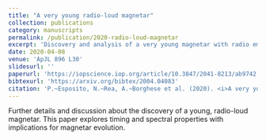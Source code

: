 ```yaml
---
title: "A very young radio-loud magnetar"
collection: publications
category: manuscripts
permalink: /publication/2020-radio-loud-magnetar
excerpt: 'Discovery and analysis of a very young magnetar with radio emission.'
date: 2020-04-08
venue: 'ApJL 896 L30'
slidesurl: ''
paperurl: 'https://iopscience.iop.org/article/10.3847/2041-8213/ab9742'
bibtexurl: 'https://arxiv.org/bibtex/2004.04083'
citation: 'P.~Esposito, N.~Rea, A.~Borghese et al. (2020). <i>A very young radio-loud magnetar</i>. <i>ApJL</i> <b>896</b> L30. <a href="https://arxiv.org/abs/2004.04083">arXiv</a>, <a href="https://ui.adsabs.harvard.edu/abs/2020ApJ...896L..30E/abstract">ADS</a>, <a href="https://iopscience.iop.org/article/10.3847/2041-8213/ab9742">DOI</a>.'
---
```

Further details and discussion about the discovery of a young, radio-loud magnetar. This paper explores timing and spectral properties with implications for magnetar evolution.
